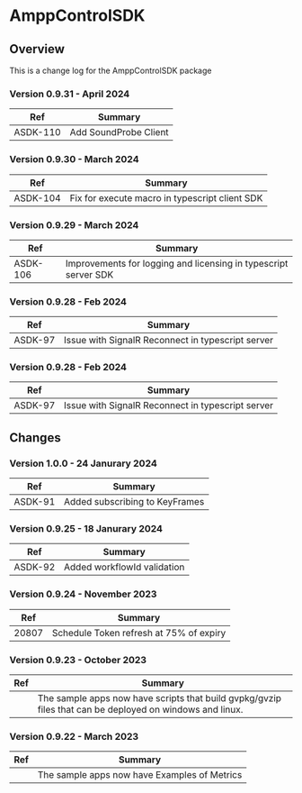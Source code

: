 # AmppControlSDK

## Overview

This is a change log for the AmppControlSDK package

### Version 0.9.31 - April  2024

| Ref   | Summary                                                |
| ----- | ------------------------------------------------------ |
| ASDK-110 | Add SoundProbe Client    |



### Version 0.9.30 - March 2024

| Ref   | Summary                                                |
| ----- | ------------------------------------------------------ |
| ASDK-104 | Fix for execute macro in typescript client SDK    |



### Version 0.9.29 - March 2024

| Ref   | Summary                                                |
| ----- | ------------------------------------------------------ |
| ASDK-106 | Improvements for logging and licensing in typescript server SDK    |



### Version 0.9.28 - Feb 2024

| Ref   | Summary                                                |
| ----- | ------------------------------------------------------ |
| ASDK-97 | Issue with SignalR Reconnect in typescript server    |


### Version 0.9.28 - Feb 2024

| Ref   | Summary                                                |
| ----- | ------------------------------------------------------ |
| ASDK-97 | Issue with SignalR Reconnect in typescript server    |



## Changes

### Version 1.0.0 - 24 Janurary 2024

| Ref     | Summary                                                |
| ------- | ------------------------------------------------------ |
| ASDK-91 | Added subscribing to KeyFrames                         |


### Version 0.9.25 - 18 Janurary 2024

| Ref     | Summary                                                |
| ------- | ------------------------------------------------------ |
| ASDK-92 | Added workflowId validation                            |


### Version 0.9.24 - November 2023

| Ref   | Summary                                                |
| ----- | ------------------------------------------------------ |
| 20807 | Schedule Token refresh at 75% of expiry          |


### Version 0.9.23 - October 2023

| Ref   | Summary                                                |
| ----- | ------------------------------------------------------ |
|       | The sample apps now have scripts that build gvpkg/gvzip files that can be deployed on windows and linux. |


### Version 0.9.22 - March 2023

| Ref   | Summary                                                |
| ----- | ------------------------------------------------------ |
|       | The sample apps now have Examples of Metrics          |


